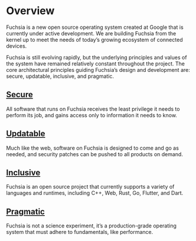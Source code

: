 # Overview

Fuchsia is a new open source operating system created at Google
that is currently under active development.
We are building Fuchsia from the kernel up
to meet the needs of today’s growing ecosystem of connected devices.

Fuchsia is still evolving rapidly,
but the underlying principles and values of the system
have remained relatively constant throughout the project.
The core architectural principles guiding Fuchsia’s design and development are:
secure, updatable, inclusive, and pragmatic.

## [Secure](/docs/concepts/principles/secure.md)

All software that runs on Fuchsia receives the least privilege it needs
to perform its job,
and gains access only to information it needs to know.

## [Updatable](/docs/concepts/principles/updatable.md)

Much like the web,
software on Fuchsia is designed to come and go as needed,
and security patches can be pushed to all products on demand.

## [Inclusive](/docs/concepts/principles/inclusive.md)

Fuchsia is an open source project that currently supports a variety
of languages and runtimes, including C++, Web, Rust, Go, Flutter, and Dart.

## [Pragmatic](/docs/concepts/principles/pragmatic.md)

Fuchsia is not a science experiment,
it’s a production-grade operating system that must adhere to fundamentals,
like performance.
